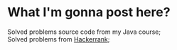 

# What I'm gonna post here?
Solved problems source code from my Java course;<br/>
Solved problems from [Hackerrank](https://www.hackerrank.com/);
